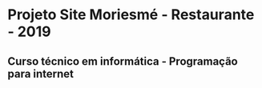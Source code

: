# Projeto Site Moriesmé - Restaurante - 2019 

## Curso técnico em informática - Programação para internet
